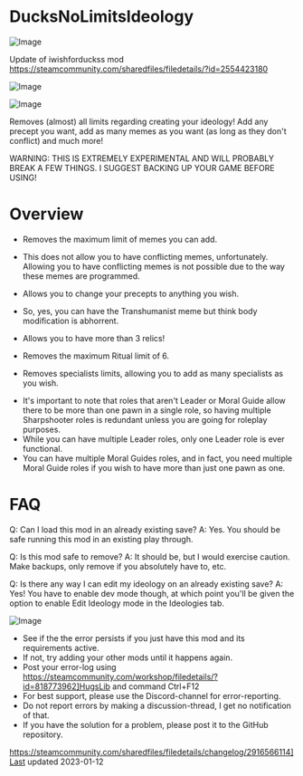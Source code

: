 # DucksNoLimitsIdeology

![Image](https://i.imgur.com/buuPQel.png)

Update of iwishforduckss mod
https://steamcommunity.com/sharedfiles/filedetails/?id=2554423180

![Image](https://i.imgur.com/pufA0kM.png)

	
![Image](https://i.imgur.com/Z4GOv8H.png)

Removes (almost) all limits regarding creating your ideology! Add any precept you want, add as many memes as you want (as long as they don't conflict) and much more!

WARNING: THIS IS EXTREMELY EXPERIMENTAL AND WILL PROBABLY BREAK A FEW THINGS. I SUGGEST BACKING UP YOUR GAME BEFORE USING!

#  Overview 


- Removes the maximum limit of memes you can add.
+ This does not allow you to have conflicting memes, unfortunately. Allowing you to have conflicting memes is not possible due to the way these memes are programmed.

- Allows you to change your precepts to anything you wish.
+ So, yes, you can have the Transhumanist meme but think body modification is abhorrent.

- Allows you to have more than 3 relics!

- Removes the maximum Ritual limit of 6.

- Removes specialists limits, allowing you to add as many specialists as you wish.
+ It's important to note that roles that aren't Leader or Moral Guide allow there to be more than one pawn in a single role, so having multiple Sharpshooter roles is redundant unless you are going for roleplay purposes.
+ While you can have multiple Leader roles, only one Leader role is ever functional.
+ You can have multiple Moral Guides roles, and in fact, you need multiple Moral Guide roles if you wish to have more than just one pawn as one.

#  FAQ 


Q: Can I load this mod in an already existing save?
A: Yes. You should be safe running this mod in an existing play through.

Q: Is this mod safe to remove?
A: It should be, but I would exercise caution. Make backups, only remove if you absolutely have to, etc.

Q: Is there any way I can edit my ideology on an already existing save?
A: Yes! You have to enable dev mode though, at which point you'll be given the option to enable Edit Ideology mode in the Ideologies tab.
	
![Image](https://i.imgur.com/PwoNOj4.png)



-  See if the the error persists if you just have this mod and its requirements active.
-  If not, try adding your other mods until it happens again.
-  Post your error-log using https://steamcommunity.com/workshop/filedetails/?id=818773962]HugsLib and command Ctrl+F12
-  For best support, please use the Discord-channel for error-reporting.
-  Do not report errors by making a discussion-thread, I get no notification of that.
-  If you have the solution for a problem, please post it to the GitHub repository.


https://steamcommunity.com/sharedfiles/filedetails/changelog/2916566114]Last updated 2023-01-12
